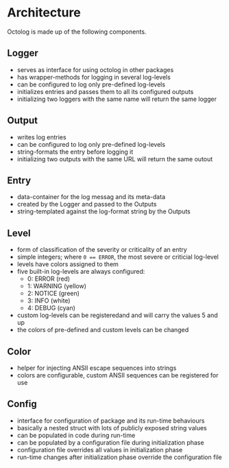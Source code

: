 # Architecture

Octolog is made up of the following components.

## Logger

- serves as interface for using octolog in other packages
- has wrapper-methods for logging in several log-levels
- can be configured to log only pre-defined log-levels
- initializes entries and passes them to all its configured outputs
- initializing two loggers with the same name will return the same logger

## Output

- writes log entries
- can be configured to log only pre-defined log-levels
- string-formats the entry before logging it
- initializing two outputs with the same URL will return the same outout

## Entry

- data-container for the log messag and its meta-data
- created by the Logger and passed to the Outputs
- string-templated against the log-format string by the Outputs

## Level

- form of classification of the severity or criticality of an entry
- simple integers; where `0 == ERROR`, the most severe or criticial log-level
- levels have colors assigned to them
- five built-in log-levels are always configured:
  - 0: ERROR (red)
  - 1: WARNING (yellow)
  - 2: NOTICE (green)
  - 3: INFO (white)
  - 4: DEBUG (cyan)
- custom log-levels can be registeredand and will carry the values 5 and up
- the colors of pre-defined and custom levels can be changed

## Color

- helper for injecting ANSII escape sequences into strings
- colors are configurable, custom ANSII sequences can be registered for use

## Config

- interface for configuration of package and its run-time behaviours
- basically a nested struct with lots of publicly exposed string values
- can be populated in code during run-time
- can be populated by a configuration file during initialization phase
- configuration file overrides all values in initialization phase
- run-time changes after initialization phase override the configuration file
